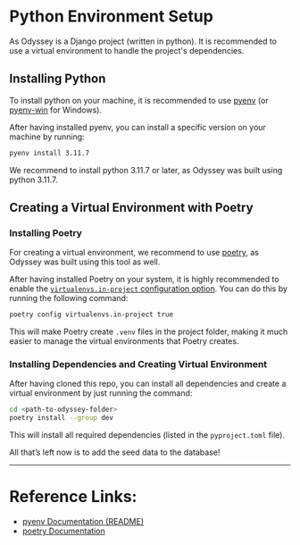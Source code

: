 # Python Environment Setup

As Odyssey is a Django project (written in python). It is recommended to use a virtual environment to handle the project's dependencies.

## Installing Python
To install python on your machine, it is recommended to use [pyenv](https://github.com/pyenv/pyenv) (or [pyenv-win](https://github.com/pyenv-win/pyenv-win) for Windows).

After having installed pyenv, you can install a specific version on your machine by running:

``` bash
pyenv install 3.11.7
```

We recommend to install python 3.11.7 or later, as Odyssey was built using python 3.11.7.

## Creating a Virtual Environment with Poetry

### Installing Poetry

For creating a virtual environment, we recommend to use [poetry](https://python-poetry.org/), as Odyssey was built using this tool as well.

After having installed Poetry on your system, it is highly recommended to enable the [`virtualenvs.in-project` configuration option](https://python-poetry.org/docs/configuration/#virtualenvsin-project). You can do this by running the following command:

``` bash
poetry config virtualenvs.in-project true
```

This will make Poetry create `.venv` files in the project folder, making it much easier to manage the virtual environments that Poetry creates.

### Installing Dependencies and Creating Virtual Environment

After having cloned this repo, you can install all dependencies and create a virtual environment by just running the command:

``` bash
cd <path-to-odyssey-folder>
poetry install --group dev
```

This will install all required dependencies (listed in the `pyproject.toml` file).

All that’s left now is to add the seed data to the database!

----

# Reference Links:
- [pyenv Documentation (README)](https://github.com/pyenv/pyenv#table-of-contents)
- [poetry Documentation](https://python-poetry.org/docs/)